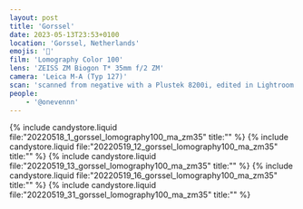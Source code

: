 ```yaml
---
layout: post
title: 'Gorssel'
date: 2023-05-13T23:53+0100
location: 'Gorssel, Netherlands'
emojis: '🎹'
film: 'Lomography Color 100'
lens: 'ZEISS ZM Biogon T* 35mm f/2 ZM'
camera: 'Leica M-A (Typ 127)'
scan: 'scanned from negative with a Plustek 8200i, edited in Lightroom'
people: 
    - '@onevennn'
---
```


{% include candystore.liquid file:"20220518_1_gorssel_lomography100_ma_zm35" title:"" %}
{% include candystore.liquid file:"20220519_12_gorssel_lomography100_ma_zm35" title:"" %}
{% include candystore.liquid file:"20220519_13_gorssel_lomography100_ma_zm35" title:"" %}
{% include candystore.liquid file:"20220519_16_gorssel_lomography100_ma_zm35" title:"" %}
{% include candystore.liquid file:"20220519_31_gorssel_lomography100_ma_zm35" title:"" %}